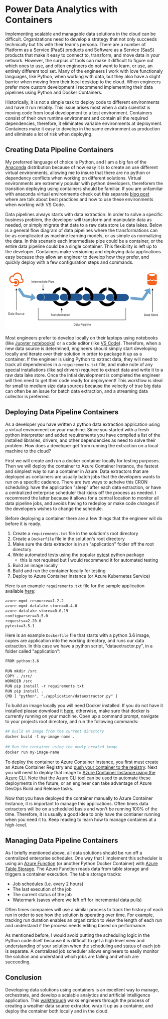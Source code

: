 # Power Data Analytics with Containers

Implementing scalable and managable data solutions in the cloud can be difficult. Organizations need to develop a strategy that not only succeeds technically but fits with their team's persona. There are a number of Platform as a Service (PaaS) products and Software as a Service (SaaS) products that make it easy to connect to, transform, and move data in your network. However, the surplus of tools can make it difficult to figure out which ones to use, and often engineers do not want to learn, or use, an entirely different tool set. Many of the engineers I work with love functionaly languages, like Python, when working with data, but they also have a slight barrier when moving from their local desktop to the cloud. When engineers prefer more custom development I recommend implementing their data pipelines using Python and Docker Containers.  

Historically, it is not a simple task to deploy code to different environments and have it run reliably. This issue arises most when a data scientist is moving code from local development to a test environment. Containers consist of their own runtime environment and contain all the required dependencies, therefore, it eliminates variable environments at deployment. Containers make it easy to develop in the same environment as production and eliminate a lot of risk when deploying.  

## Creating Data Pipeline Containers 
My preferred language of choice is Python, and I am a big fan of the [Anaconda](https://www.anaconda.com/) distribution because of how easy it is to create an use different virtual environments, allowing me to insure that there are no python or dependency conflicts when working on different solutions. Virtual environments are extremely popular with python developers, thereforem the transition deploying using containers should be familiar. If you are unfamiliar with anaconda virtual environments check out this separate [blog post](https://github.com/ryanchynoweth44/DataPipelinesUsingContainers/blob/master/blog/AnacondaEnvironmentsUsingVSCode.md) where are talk about best practices and how to use these environments when working with VS Code.  

Data pipelines always starts with data extraction. In order to solve a specific business problem, the developer will transform and manipulate data as needed, or simply migrate that data to a raw data store i.e data lakes. Below is a general flow diagram of data pipelines where the transformations can be as complicated as machine learning models, or as simple as normalizing the data. In this scenario each intermediate pipe could be a container, or the entire data pipeline could be a single container. This flexibility is left up to the developer. Containers make versioning and deploying data applications easy because they allow an engineer to develop how they prefer, and quickly deploy with a few configuration steps and commands. 

![](./imgs/GeneralDataPipeline.png)

Most engineers prefer to develop locally on their laptops using notebooks (like [Jupyter notebooks](https://jupyter.org/)) or a code editor (like [VS Code](https://code.visualstudio.com/)). Therefore, when a new data source is determined, engineers should simply start developing locally and iterate over their solution in order to package it up as a container. If the engineer is using Python to extract data, they will need to track all dependencies in a `requirements.txt` file, and make note of any special installations (like sql drivers) required to extract data and write it to a raw data lake store. Once the intial development is completed the engineer will then need to get their code ready for deployment! This workflow is ideal for small to medium size data sources because the velocity of true big data can often be an issue for batch data extraction, and a streaming data collector is preferred. 

## Deploying Data Pipeline Containers
As a developer you have written a python data extraction application using a virtual environment on your machine. Since you started with a fresh python interpretter and added requirements you have compiled a list of the installed libraries, drivers, and other dependencies as need to solve their problem. How does a developer get from running the extraction on a local machine to the cloud? 

First we will create and run a docker container locally for testing purposes. Then we will deploy the container to Azure Container Instance, the fastest and simplest way to run a container in Azure. Data extractors that are deployed as containers are usually batch jobs that the developers wants to run on a specific cadence. There are two ways to acheive this CRON scheduling: have the application "sleep" after each data extraction, or have a centralized enterprise scheduler that kicks off the process as needed. I recommend the latter because it allows for a central location to monitor all data pipeline jobs, and avoids having to redeploy or make code changes if the developers wishes to change the schedule.  

Before deploying a container there are a few things that the engineer will do before it is ready.  
1. Create a `requirements.txt` file in the solution's root directory
1. Create a `Dockerfile` file in the solution's root directory
1. Make sure the data extractor is in an "application" folder off the root directory
1. Write automated tests using the popular [pytest](https://pypi.org/project/pytest/) python package 
    - this is not required but I would recommend it for automated testing
1. Build an image locally
1. Build and run the container locally for testing
1. Deploy to Azure Container Instance (or Azure Kubernetes Service)  


Here is an example `requirements.txt` file for the sample application available [here](/code/requirements.txt):  
```
azure-mgmt-resource==1.2.2
azure-mgmt-datalake-store==0.4.0
azure-datalake-store==0.0.19
configparser==3.5.0
requests==2.20.0
pytest==3.5.1
```


Here is an example `Dockerfile` file that starts with a python 3.6 image, copies are application into the working directory, and runs our data extraction. In this case we have a python script, "dataextractor.py", in a folder called "application":   
```
FROM python:3.6

RUN mkdir /src
COPY . /src/
WORKDIR /src
RUN pip install -r requirements.txt
RUN pip install .
CMD [ "python", "./application/dataextractor.py" ]
```

To build an image locally you will need Docker installed. If you do not have it installed please download it [here](https://www.docker.com/get-started), otherwise, make sure that docker is currently running on your machine. Open up a command prompt, navigate to your projects root directory, and run the following commands:  
```python
## Build an image from the current directory
docker build -t my-image-name .

## Run the container using the newly created image
docker run my-image-name

```

To deploy the container to Azure Container Instance, you first must create an Azure Container Registry and [push your container to the registry](https://docs.microsoft.com/en-us/azure/container-instances/container-instances-tutorial-prepare-acr). Next you will need to deploy that image to [Azure Container Instance using the Azure CLI](https://docs.microsoft.com/en-us/azure/container-instances/container-instances-tutorial-deploy-app). Note that the Azure CLI tool can be used to automate these deployments in the future, or an engineer can take advantage of Azure DevOps Build and Release tasks. 


Now that you have deployed the container manually to Azure Container Instance, it is important to manage this applications. Often times data extractors will be on a scheduled basis and won't be running 100% of the time. Therefore, it is usually a good idea to only have the contianer running when you need it to. Keep reading to learn how to manage containes at a high-level.  

## Managing Data Pipeline Containers

As I briefly mentioned above, all data solutions should be run off a centralized enterprise scheduler. One way that I implement this scheduler is using an [Azure Function](https://docs.microsoft.com/en-us/azure/azure-functions/) (or another Python Docker Container) with [Azure Table Storage](https://azure.microsoft.com/en-us/services/storage/tables/). The Azure Function reads data from table storage and triggers a container execution. The table storage tracks:  
- Job schedules (i.e. every 2 hours)  
- The last execution of the job
- The current status of the job
- Watermark (saves where we left off for incremental data pulls)

Often times companies will use a similar process to track the history of each run in order to see how the solution is operating over time. For example, tracking run duration enables an organization to view the length of each run and understand if the process needs editing based on performance.  

As mentioned before, I would avoid putting the scheduling logic in the Python code itself because it is difficult to get a high level view and understanding of your solution when the scheduling and status of each job is separate. A centralized job scheduler allows engineers to easily monitor the solution and understand which jobs are failing and which are succeeding. 

## Conclusion
Developing data solutions using containers is an excellent way to manage, orchestrate, and develop a scalable analytics and artificial intelligence application. This [walkthrough](../walkthrough/01_WritingDataExtractors.md) walks engineers through the process of creating a weather data source extractor, wrap it up as a container, and deploy the container both locally and in the cloud. 





